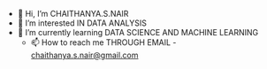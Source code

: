 - 👋 Hi, I’m CHAITHANYA.S.NAIR
- 👀 I’m interested IN DATA ANALYSIS
- 🌱 I’m currently learning DATA SCIENCE AND MACHINE LEARNING 
  - 📫 How to reach me THROUGH EMAIL - chaithanya.s.nair@gmail.com


<!---
snairchaithanya/snairchaithanya is a ✨ special ✨ repository because its `README.md` (this file) appears on your GitHub profile.
You can click the Preview link to take a look at your changes.
--->
